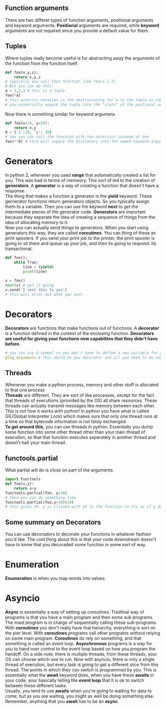 
## Function arguments 
There are two differet types of function arguments, positional arguments and keyword arguments. __Positional__ arguments are required, while __keyword__ arguments are not required since you provide a default value for them. 
## Tuples 
Where tuples really become useful is for abstracting away the arguments of the function from the function itself.
```python 
def foo(x,y,z):
    return x,y,z
# typically you call this function like foo(1,2,3)
# But you can do this: 
a = 1,2,3 # this is a tuple 
foo(*a) 
# this asterisc notation is the destructuring for a so the tuple is unpacked to the arguments x,y,z 
# you essentially unpack the tuple into the "slots" of the postional arguments
```
Now there is something similar for keyword argumens 
```python 
def foo(x=10, y=20): 
    return x,y 
d = {'x':10, 'y': 30}
# now you can call the function with two asteriscs instead of one 
foo(**d) # this will unpack the dictionary into the named keyword arguments of the function signature  
```
# Generators 
In python 2, whenever you used __range__ that automatically created a list for you. This was bad in terms of memeory. This sort of led to the creation of __generators__. A __generator__ is a way of creating a function that doesn't have a response.  
The thing that makes a function a generator is the __yield__ keyword. These gernerator functions return generators objects. So you typically assign them to a variable. Then you can use the keyword __next__ to get the intermediate pieces of the generator code. __Generators__ are important because they separate the idea of creating a sequence of things from the idea of allocating memory to it.  
Now you can actually send things to generators. When you start using generators this way, they are called __coroutines__. You can thing of these as print spoolers. If you send your print job to the printer, the print spooler is going to sit there and queue up your job, and then its going to respond. Its transactional.  
```python 
def foo():
    while True:
        line = (yield)
        print(line)
    
x = foo()
next(x) # get it going 
x.send('I sent this to you')
# this will print out what you sent 
```


# Decorators 
__Decorators__ are functions that make functions out of functions. A __decorator__ is a function defined in the context of the enclosing function. __Decorators are useful for giving your functions new capabilites that they didn't have before.__
```python 
# you can use @ symbol so you don't have to define a new variable for your decorator 
@log_arguments # this would be you decorator and all you need to do now is define the funtion you'd like to decorate below it. 
```  
## Threads  
Whenever you make a python process, memory and other stuff is allocated to that one process  
__Threads__ are different. They are sort of like processes, except for the fact that threads of executions (provided by the OS) all share resources. These threads can actually transmit messages like memory between each other.  
This is not how it works with python! In python you have what is called GIL(Global Interpreter Lock) which makes sure that only one thread runs at a time so that bytecode information is not falsly exchanged.  
__To get around this__, you can use threads in python. Essentially you dump some function into some other thread other than your main thread of execution, so that that function executes seperately in another thread and doesn't halt your main thread.  
## functools.partial 
What partial will do is close on part of the arguments.
```python 
import functools 
def foo(x,y):
    return x+y 
functools.partial(foo, y=10)
# then you can do something like 
functools.partial(foo,y=10)(10)
# this gives 20. y is cllosed with 10 in the function so its as if y doesn't exist anymore since it is just 10
```
## Some summary on Decorators 
You can use decoradors to decorate your functions in whatever fashion you'd like. The cool thing about this is that your code downstream doesn't have to know that you decoraded some function in some sort of way.

# Enumeration 
__Enumeration__ is when you map words into values. 

# Asyncio 
__Async__ is essentially a way of setting up coroutines. Traditnal way of programs is that you have a main program and then some sub programs. The maid program is in charge of sequentially calling these sub-programs. With __coroutines__ you don't really have that heirarchy, everything is sort on the pier level.
With __coroutines__ programs call other programs without relying on some main program. __Coroutines__ do rely on something, and that something is called an event loop. 
__Asynchronous__ programs is a way for you to hand over control to the event loop based on how you program the handoff. On a side note, there is multiple threads, from these threads, your OS can choose which one to run. Now with asyncio, there is only a single thread of execution, but every task is going to get a different slice from this thread. The points in which they can switch is programmed by you. This is essentially what the __await__ keyword does, when you have these __awaits__ in your code, your basically telling the __event loop__ that it is ok to switch between these different tasks.  
Usually, you tend to use __awaits__ when you're going to waiting for data to come, but as you are waiting, you might as well be doing something else. Remember, anything that you __await__  has to be an __async__. 